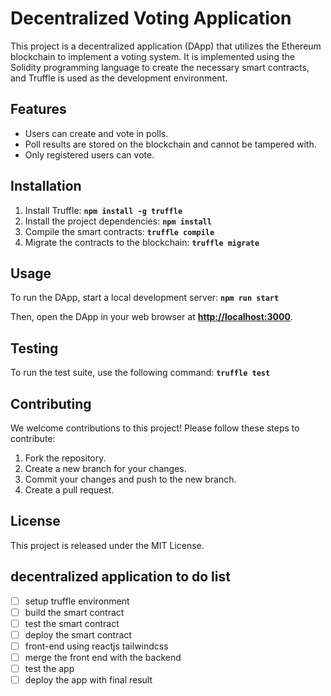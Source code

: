 # **Decentralized Voting Application**

This project is a decentralized application (DApp) that utilizes the Ethereum blockchain to implement a voting system. It is implemented using the Solidity programming language to create the necessary smart contracts, and Truffle is used as the development environment.

## **Features**

- Users can create and vote in polls.
- Poll results are stored on the blockchain and cannot be tampered with.
- Only registered users can vote.

## **Installation**

1. Install Truffle: **`npm install -g truffle`**
2. Install the project dependencies: **`npm install`**
3. Compile the smart contracts: **`truffle compile`**
4. Migrate the contracts to the blockchain: **`truffle migrate`**

## **Usage**

To run the DApp, start a local development server: **`npm run start`**

Then, open the DApp in your web browser at **[http://localhost:3000](http://localhost:3000/)**.

## **Testing**

To run the test suite, use the following command: **`truffle test`**

## **Contributing**

We welcome contributions to this project! Please follow these steps to contribute:

1. Fork the repository.
2. Create a new branch for your changes.
3. Commit your changes and push to the new branch.
4. Create a pull request.

## **License**

This project is released under the MIT License.

## **decentralized application to do list**

- [ ]  setup truffle environment
- [ ]  build the smart contract
- [ ]  test the smart contract
- [ ]  deploy the smart contract
- [ ]  front-end using reactjs tailwindcss
- [ ]  merge the front end with the backend
- [ ]  test the app
- [ ]  deploy the app with final result
